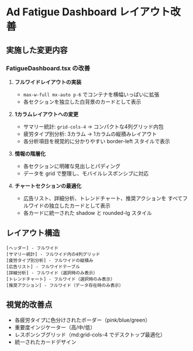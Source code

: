 # Ad Fatigue Dashboard レイアウト改善

## 実施した変更内容

### FatigueDashboard.tsx の改善
1. **フルワイドレイアウトの実装**
   - `max-w-full mx-auto p-6` でコンテナを横幅いっぱいに拡張
   - 各セクションを独立した白背景のカードとして表示

2. **1カラムレイアウトへの変更**
   - サマリー統計: `grid-cols-4` → コンパクトな4列グリッド内包
   - 疲労タイプ別分析: 3カラム → 1カラムの縦積みレイアウト
   - 各分析項目を視覚的に分かりやすい border-left スタイルで表示

3. **情報の階層化**
   - 各セクションに明確な見出しとパディング
   - データを grid で整理し、モバイルレスポンシブに対応

4. **チャートセクションの最適化**
   - 広告リスト、詳細分析、トレンドチャート、推奨アクションを
     すべてフルワイドの独立したカードとして表示
   - 各カードに統一された shadow と rounded-lg スタイル

## レイアウト構造
```
[ヘッダー] - フルワイド
[サマリー統計] - フルワイド内の4列グリッド
[疲労タイプ別分析] - フルワイドの縦積み
[広告リスト] - フルワイドテーブル
[詳細分析] - フルワイド（選択時のみ表示）
[トレンドチャート] - フルワイド（選択時のみ表示）
[推奨アクション] - フルワイド（データ存在時のみ表示）
```

## 視覚的改善点
- 各疲労タイプに色分けされたボーダー（pink/blue/green）
- 重要度インジケーター（高/中/低）
- レスポンシブグリッド（md:grid-cols-4 でデスクトップ最適化）
- 統一されたカードデザイン
